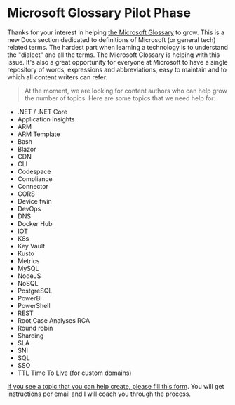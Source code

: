 # Microsoft Glossary Pilot Phase

Thanks for your interest in helping [the Microsoft Glossary](http://gslb.ch/gloss) to grow. This is a new Docs section dedicated to definitions of Microsoft (or general tech) related terms. The hardest part when learning a technology is to understand the "dialect" and all the terms. The Microsoft Glossary is helping with this issue. It's also a great opportunity for everyone at Microsoft to have a single repository of words, expressions and abbreviations, easy to maintain and to which all content writers can refer.

> At the moment, we are looking for content authors who can help grow the number of topics. Here are some topics that we need help for:

- .NET / .NET Core
- Application Insights
- ARM
- ARM Template
- Bash
- Blazor
- CDN
- CLI
- Codespace
- Compliance
- Connector
- CORS
- Device twin
- DevOps
- DNS
- Docker Hub
- IOT
- K8s
- Key Vault
- Kusto
- Metrics
- MySQL
- NodeJS
- NoSQL
- PostgreSQL
- PowerBI
- PowerShell
- REST
- Root Case Analyses RCA
- Round robin
- Sharding
- SLA
- SNI
- SQL
- SSO
- TTL Time To Live (for custom domains)

[If you see a topic that you can help create, please fill this form](http://gslb.ch/gloss-new). You will get instructions per email and I will coach you through the process.